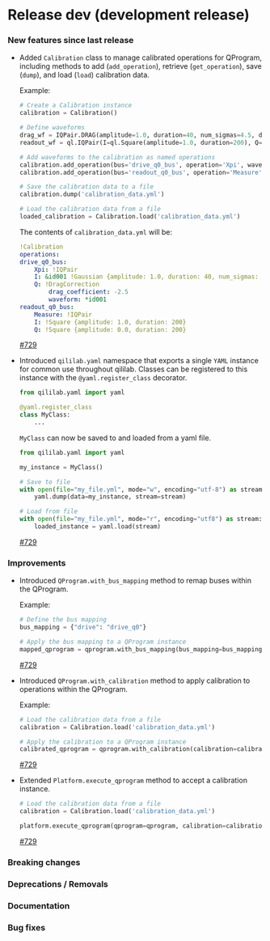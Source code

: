 # Release dev (development release)

### New features since last release

- Added `Calibration` class to manage calibrated operations for QProgram, including methods to add (`add_operation`), retrieve (`get_operation`), save (`dump`), and load (`load`) calibration data.

  Example:

  ```Python
  # Create a Calibration instance
  calibration = Calibration()

  # Define waveforms
  drag_wf = IQPair.DRAG(amplitude=1.0, duration=40, num_sigmas=4.5, drag_coefficient=-2.5)
  readout_wf = ql.IQPair(I=ql.Square(amplitude=1.0, duration=200), Q=ql.Square(amplitude=0.0, duration=200))

  # Add waveforms to the calibration as named operations
  calibration.add_operation(bus='drive_q0_bus', operation='Xpi', waveform=drag_wf)
  calibration.add_operation(bus='readout_q0_bus', operation='Measure', waveform=readout_wf)

  # Save the calibration data to a file
  calibration.dump('calibration_data.yml')

  # Load the calibration data from a file
  loaded_calibration = Calibration.load('calibration_data.yml')
  ```

  The contents of `calibration_data.yml` will be:

  ```YAML
  !Calibration
  operations:
  drive_q0_bus:
      Xpi: !IQPair
      I: &id001 !Gaussian {amplitude: 1.0, duration: 40, num_sigmas: 4.5}
      Q: !DragCorrection
          drag_coefficient: -2.5
          waveform: *id001
  readout_q0_bus:
      Measure: !IQPair
      I: !Square {amplitude: 1.0, duration: 200}
      Q: !Square {amplitude: 0.0, duration: 200}
  ```

  [#729](https://github.com/qilimanjaro-tech/qililab/pull/729)

- Introduced `qililab.yaml` namespace that exports a single `YAML` instance for common use throughout qililab. Classes can be registered to this instance with the `@yaml.register_class` decorator.

  ```Python
  from qililab.yaml import yaml

  @yaml.register_class
  class MyClass:
      ...
  ```

  `MyClass` can now be saved to and loaded from a yaml file.

  ```Python
  from qililab.yaml import yaml

  my_instance = MyClass()

  # Save to file
  with open(file="my_file.yml", mode="w", encoding="utf-8") as stream:
      yaml.dump(data=my_instance, stream=stream)

  # Load from file
  with open(file="my_file.yml", mode="r", encoding="utf8") as stream:
      loaded_instance = yaml.load(stream)
  ```

  [#729](https://github.com/qilimanjaro-tech/qililab/pull/729)

### Improvements

- Introduced `QProgram.with_bus_mapping` method to remap buses within the QProgram.

  Example:

  ```Python
  # Define the bus mapping
  bus_mapping = {"drive": "drive_q0"}

  # Apply the bus mapping to a QProgram instance
  mapped_qprogram = qprogram.with_bus_mapping(bus_mapping=bus_mapping)
  ```

  [#729](https://github.com/qilimanjaro-tech/qililab/pull/729)

- Introduced `QProgram.with_calibration` method to apply calibration to operations within the QProgram.

  Example:

  ```Python
  # Load the calibration data from a file
  calibration = Calibration.load('calibration_data.yml')

  # Apply the calibration to a QProgram instance
  calibrated_qprogram = qprogram.with_calibration(calibration=calibration)
  ```

  [#729](https://github.com/qilimanjaro-tech/qililab/pull/729)

- Extended `Platform.execute_qprogram` method to accept a calibration instance.

  ```Python
  # Load the calibration data from a file
  calibration = Calibration.load('calibration_data.yml')

  platform.execute_qprogram(qprogram=qprogram, calibration=calibration)
  ```

  [#729](https://github.com/qilimanjaro-tech/qililab/pull/729)

### Breaking changes

### Deprecations / Removals

### Documentation

### Bug fixes
